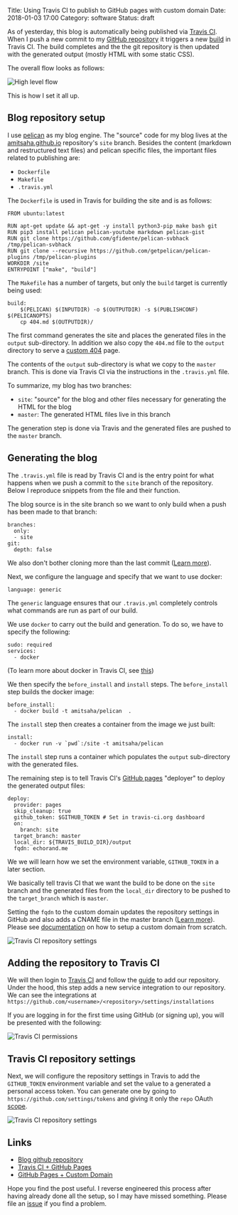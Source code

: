 Title: Using Travis CI to publish to GitHub pages with custom domain
Date: 2018-01-03 17:00
Category: software
Status: draft

As of yesterday, this blog is automatically being published via [Travis CI](travis-ci.org). 
When I push a new commit to my [GitHub repository](https://github.com/amitsaha/amitsaha.github.io/)
it triggers a new [build](https://travis-ci.org/amitsaha/amitsaha.github.io) in Travis CI. 
The build completes and the the git repository is then
updated with the generated output (mostly HTML with some static CSS). 

The overall flow looks as follows:

![High level flow]({filename}/images/github-travisci-flow.png "GitHub Pages Custom Domain")

This is how I set it all up.

## Blog repository setup

I use [pelican](http://docs.getpelican.com/en/stable/) as my blog engine. The "source" code for my
blog lives at the [amitsaha.github.io](https://github.com/amitsaha/amitsaha.github.io/)
repository's `site` branch. Besides the content (markdown and restructured text files) and
pelican specific files, the important files related to publishing are:

- `Dockerfile`
- `Makefile`
- `.travis.yml`

The `Dockerfile` is used in Travis for building the site and is as follows:

```
FROM ubuntu:latest

RUN apt-get update && apt-get -y install python3-pip make bash git
RUN pip3 install pelican pelican-youtube markdown pelican-gist
RUN git clone https://github.com/gfidente/pelican-svbhack /tmp/pelican-svbhack
RUN git clone --recursive https://github.com/getpelican/pelican-plugins /tmp/pelican-plugins
WORKDIR /site
ENTRYPOINT ["make", "build"]
```


The `Makefile` has a number of targets, but only the `build` target is currently being used:

```
build:
	$(PELICAN) $(INPUTDIR) -o $(OUTPUTDIR) -s $(PUBLISHCONF) $(PELICANOPTS)
	cp 404.md $(OUTPUTDIR)/
```

The first command generates the site and places the generated files in the `output` sub-directory. In addition
we also copy the `404.md` file to the `output` directory to serve a 
[custom 404](https://help.github.com/articles/creating-a-custom-404-page-for-your-github-pages-site/) page.

The contents of the `output` sub-directory is what we copy to the `master` branch. This is
done via Travis CI via the instructions in the `.travis.yml` file.

To summarize, my blog has two branches:

- `site`: "source" for the blog and other files necessary for generating the HTML for the blog
- `master`: The generated HTML files live in this branch

The generation step is done via Travis and the generated files are pushed to the `master` branch.


## Generating the blog

The `.travis.yml` file is read by Travis CI and is the entry point for what happens when we push a
commit to the `site` branch of the repository. Below I reproduce snippets from the file and their
function.

The blog source is in the site branch  so we want to only build when a push has been made to that branch:

```
branches:
  only:
  - site
git:
  depth: false
```

We also don't bother cloning more than the last commit ([Learn more](https://docs.travis-ci.com/user/customizing-the-build/#Git-Clone-Depth)).


Next, we configure the language and specify that we want to use docker:

```
language: generic
```

The `generic` language ensures that our `.travis.yml` completely controls what commands are run
as part of our build.

We use `docker` to carry out the build and generation. To do so, we have to specify the following:

```
sudo: required
services:
  - docker
```

(To learn more about docker in Travis CI, see [this](https://docs.travis-ci.com/user/docker/))


We then specify the `before_install` and `install` steps. The `before_install` step builds
the docker image:

```
before_install:
  - docker build -t amitsaha/pelican  .
```

The `install` step then creates a container from the image we just built:

```
install:
  - docker run -v `pwd`:/site -t amitsaha/pelican
```

The `install` step runs a container which populates the `output` sub-directory with the generated
files. 

The remaining step is to tell Travis CI's [GitHub pages](https://docs.travis-ci.com/user/deployment/pages/)
"deployer" to deploy the generated output files:

```
deploy:
  provider: pages
  skip_cleanup: true
  github_token: $GITHUB_TOKEN # Set in travis-ci.org dashboard
  on:
    branch: site
  target_branch: master
  local_dir: ${TRAVIS_BUILD_DIR}/output
  fqdn: echorand.me 
```

We we will learn how we set the environment variable, `GITHUB_TOKEN` in a later section.

We basically tell travis CI that we want the build to be done on the `site` branch and the generated
files from the `local_dir` directory to be pushed to the `target_branch` which is `master`.

Setting the `fqdn` to the custom domain updates the repository settings in GitHub and also adds 
a CNAME file in the master branch ([Learn more](https://help.github.com/articles/adding-or-removing-a-custom-domain-for-your-github-pages-site/)). Please see [documentation](https://help.github.com/articles/quick-start-setting-up-a-custom-domain/) on how to setup a custom domain from scratch.

![Travis CI repository settings]({filename}/images/github-pages-custom-domain.png "GitHub Pages Custom Domain")


## Adding the repository to Travis CI

We will then login to [Travis CI](https://travis-ci.org) and follow the [guide](https://docs.travis-ci.com/user/getting-started/)
to add our repository. Under the hood, this step adds a new service integration to our repository. We can see the
integrations at `https://github.com/<username>/<repository>/settings/installations`

If you are logging in for the first time using GitHub (or signing up), you will be presented with the following:

![Travis CI permissions]({filename}/images/travisci-github.png "GitHub Pages Custom Domain")

## Travis CI repository settings

Next, we will configure the repository settings in Travis to add the `GITHUB_TOKEN` environment 
variable and set the value to a generated a personal access token. You can generate one by going to
`https://github.com/settings/tokens` and giving it only the `repo` OAuth 
[scope](https://developer.github.com/apps/building-oauth-apps/scopes-for-oauth-apps/).

![Travis CI repository settings]({filename}/images/travisci-1.png "Repository settings in Travis CI")

## Links

- [Blog github repository](https://github.com/amitsaha/amitsaha.github.io)
- [Travis CI + GitHub Pages](https://docs.travis-ci.com/user/deployment/pages/)
- [GitHub Pages + Custom Domain](https://help.github.com/articles/quick-start-setting-up-a-custom-domain/)

Hope you find the post useful. I reverse engineered this process after having already done all 
the setup, so I may have missed something. Please file an 
[issue](https://github.com/amitsaha/amitsaha.github.io/issues) if you find a problem.
